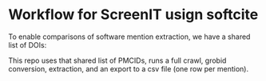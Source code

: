 # Workflow for ScreenIT usign softcite

To enable comparisons of software mention extraction, we have a shared list of DOIs:

This repo uses that shared list of PMCIDs, runs a full crawl, grobid conversion, extraction, and an export to a csv file (one row per mention).

